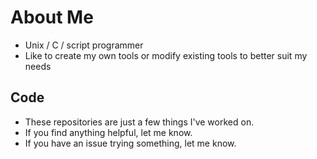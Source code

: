 # About Me
- Unix / C / script programmer
- Like to create my own tools or modify existing tools to better suit my needs

## Code
- These repositories are just a few things I've worked on.
- If you find anything helpful, let me know.
- If you have an issue trying something, let me know.
